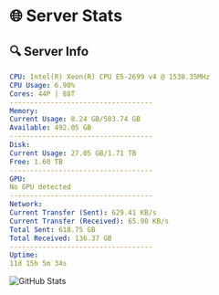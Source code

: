 # 🌐 Server Stats
## 🔍 Server Info
```yaml
CPU: Intel(R) Xeon(R) CPU E5-2699 v4 @ 1538.35MHz
CPU Usage: 6.90%
Cores: 44P | 88T
-----------------------------------
Memory:
Current Usage: 8.24 GB/503.74 GB
Available: 492.05 GB
-----------------------------------
Disk:
Current Usage: 27.05 GB/1.71 TB
Free: 1.60 TB
-----------------------------------
GPU:
No GPU detected
-----------------------------------
Network:
Current Transfer (Sent): 629.41 KB/s
Current Transfer (Received): 65.90 KB/s
Total Sent: 618.75 GB
Total Received: 136.37 GB
-----------------------------------
Uptime:
11d 15h 5m 34s
```
![GitHub Stats](https://img.shields.io/badge/Updated-2025-05-01_08:14:22-blue)